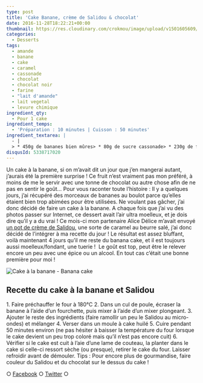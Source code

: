 ```yaml
---
type: post
title: 'Cake Banane, crème de Salidou & chocolat'
date: 2016-11-28T18:22:21+00:00
thumbnail: https://res.cloudinary.com/crokmou/image/upload/v1501605609/cake-banane-salidou-chocolat-crokmou-blog-culinaire-belge-73x110_k9fj8c.jpg
categories: 
  - Desserts
tags: 
  - amande
  - banane
  - cake
  - caramel
  - cassonade
  - chocolat
  - chocolat noir
  - farine
  - "lait d'amande"
  - lait vegetal
  - levure chimique
ingredient_qty: 
  - Pour 1 cake
ingredient_temps: 
  - 'Préparation : 10 minutes | Cuisson : 50 minutes'
ingredient_textarea: |
  - |
  > * 450g de bananes bien mûres> * 80g de sucre cassonade> * 230g de farine> * 1,5 càs d'huile neutre> * 70 ml de lait d'amande> * 60g de chocolat noir> * 50g de salidou> * 2 càc de levure chimique
disqusId: 5338717020
---
```


Un cake à la banane, si on m’avait dit un jour que j’en mangerai autant, j’aurais été la première surprise ! Ce fruit n’est vraiment pas mon préféré, à moins de me le servir avec une tonne de chocolat ou autre chose afin de ne pas en sentir le goût… Pour vous raconter toute l’histoire : Il y a quelques jours, j’ai récupéré des morceaux de bananes au boulot parce qu’elles étaient bien trop abimées pour être utilisées. Ne voulant pas gâcher, j’ai donc décidé de faire un cake à la banane. A chaque fois que j’ai vu des photos passer sur Internet, ce dessert avait l’air ultra moelleux, et je dois dire qu’il y a du vrai ! Ce mois-ci mon partenaire Alice Délice m’avait envoyé [un pot de crème de Salidou](https://www.alicedelice.com/confiture-coulis/creme-de-salidou-220g-1012577.html), une sorte de caramel au beurre salé, j’ai donc décidé de l’intégrer à ma recette du jour ! Le résultat est assez bluffant, voilà maintenant 4 jours qu’il me reste du banana cake, et il est toujours aussi moelleux/fondant, une tuerie !  Le goût est top, peut être le relever encore un peu avec une épice ou un alcool. En tout cas c’était une bonne première pour moi !  

![Cake à la banane - Banana cake](https://res.cloudinary.com/crokmou/image/upload/v1501605609/cake-banane-salidou-chocolat-crokmou-blog-culinaire-belge-2_nhaldd.jpg)

## **Recette du cake à la banane et Salidou**

1\. Faire préchauffer le four à 180°C 2\. Dans un cul de poule, écraser la banane à l’aide d’un fourchette, puis mixer à l’aide d’un mixer plongeant. 3\. Ajouter le reste des ingrédients (faire ramollir un peu le Salidou au micro-ondes) et mélanger 4\. Verser dans un moule à cake huilé 5\. Cuire pendant 50 minutes environ (ne pas hésiter à baisser la température du four lorsque le cake devient un peu trop coloré mais qu’il n’est pas encore cuit) 6\. Vérifier si le cake est cuit à l’aie d’une lame de couteau, la planter dans le cake si celle-ci ressort sèche (ou presque), retirer le cake du four. Laisser refroidir avant de démouler. Tips : Pour encore plus de gourmandise, faire couleur du Salidou et du chocolat sur le dessus du cake !  

○ [Facebook](https://www.facebook.com/crokmou.blog) ○ [Twitter](https://twitter.com/Crokmou) ○